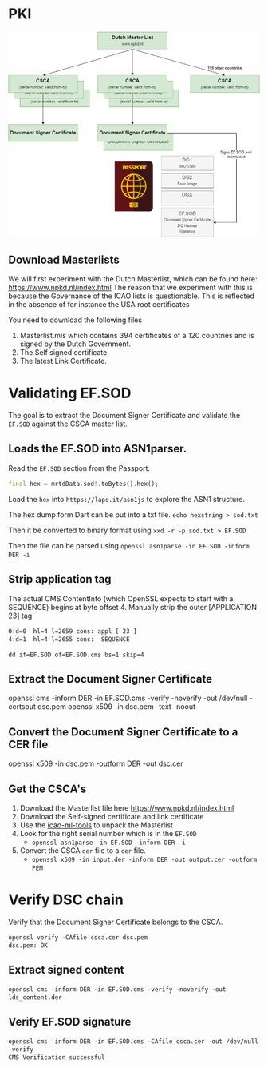 # PKI
![CSCA PKI infrastructure](/images/CSCA.png)

## Download Masterlists
We will first experiment with the Dutch Masterlist, which can be found here: https://www.npkd.nl/index.html
The reason that we experiment with this is because the Governance of the ICAO lists is questionable. This is reflected in the absence of for instance the USA root certificates

You need to download the following files

1. Masterlist.mls which contains 394 certificates of a 120 countries and is signed by the Dutch Government.
1. The Self signed certificate.
1. The latest Link Certificate.

# Validating EF.SOD
The goal is to extract the Document Signer Certificate and validate the `EF.SOD` against the CSCA master list.

## Loads the EF.SOD into ASN1parser.
Read the `EF.SOD` section from the Passport.

```dart
final hex = mrtdData.sod!.toBytes().hex();
```

Load the `hex` into `https://lapo.it/asn1js` to explore the ASN1 structure.

The hex dump form Dart can be put into a txt file. 
`echo hexstring > sod.txt`

Then it be converted to binary format using `xxd -r -p sod.txt > EF.SOD`

Then the file can be parsed using `openssl asn1parse -in EF.SOD -inform DER -i`

## Strip application tag
The actual CMS ContentInfo (which OpenSSL expects to start with a SEQUENCE) begins at byte offset 4.
Manually strip the outer [APPLICATION 23] tag
```
0:d=0  hl=4 l=2659 cons: appl [ 23 ]
4:d=1  hl=4 l=2655 cons:  SEQUENCE
```
`dd if=EF.SOD of=EF.SOD.cms bs=1 skip=4`

## Extract the Document Signer Certificate
openssl cms -inform DER -in EF.SOD.cms -verify -noverify -out /dev/null -certsout dsc.pem
openssl x509 -in dsc.pem -text -noout

## Convert the Document Signer Certificate to a CER file
openssl x509 -in dsc.pem -outform DER -out dsc.cer

## Get the CSCA's
1. Download the Masterlist file here https://www.npkd.nl/index.html
1. Download the Self-signed certificate and link certificate
1. Use the [icao-ml-tools](https://github.com/DibranMulder/icao-ml-tools) to unpack the Masterlist
1. Look for the right serial number which is in the `EF.SOD`
    - `openssl asn1parse -in EF.SOD -inform DER -i`
1. Convert the CSCA `der` file to a `cer` file. 
    - `openssl x509 -in input.der -inform DER -out output.cer -outform PEM`

# Verify DSC chain
Verify that the Document Signer Certificate belongs to the CSCA.
```
openssl verify -CAfile csca.cer dsc.pem
dsc.pem: OK
```

## Extract signed content
```
openssl cms -inform DER -in EF.SOD.cms -verify -noverify -out lds_content.der
```

## Verify EF.SOD signature
```
openssl cms -inform DER -in EF.SOD.cms -CAfile csca.cer -out /dev/null -verify
CMS Verification successful
```